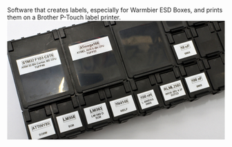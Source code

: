 Software that creates labels, especially for Warmbier ESD Boxes, and prints them on a Brother P-Touch label printer.
![ESD Boxes](https://github.com/DM2PF/brotherPtouch/raw/master/esdboxen-.jpg)
